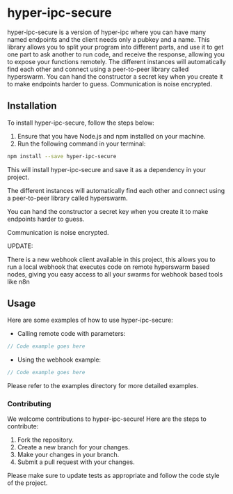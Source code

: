 # hyper-ipc-secure

hyper-ipc-secure is a version of hyper-ipc where you can have many named endpoints and the client needs only a pubkey and a name. This library allows you to split your program into different parts, and use it to get one part to ask another to run code, and receive the response, allowing you to expose your functions remotely. The different instances will automatically find each other and connect using a peer-to-peer library called hyperswarm. You can hand the constructor a secret key when you create it to make endpoints harder to guess. Communication is noise encrypted.

## Installation

To install hyper-ipc-secure, follow the steps below:

1. Ensure that you have Node.js and npm installed on your machine.
2. Run the following command in your terminal:

```bash
npm install --save hyper-ipc-secure
```

This will install hyper-ipc-secure and save it as a dependency in your project.

The different instances will automatically find each other and connect using
a peer-to-peer library called hyperswarm.

You can hand the constructor a secret key when you create it to make endpoints
harder to guess.

Communication is noise encrypted.

UPDATE:

There is a new webhook client available in this project, this allows you to run
a local webhook that executes code on remote hyperswarm based nodes, giving you
easy access to all your swarms for webhook based tools like n8n

## Usage

Here are some examples of how to use hyper-ipc-secure:

- Calling remote code with parameters:

```javascript
// Code example goes here
```

- Using the webhook example:

```javascript
// Code example goes here
```

Please refer to the examples directory for more detailed examples.

### Contributing

We welcome contributions to hyper-ipc-secure! Here are the steps to contribute:

1. Fork the repository.
2. Create a new branch for your changes.
3. Make your changes in your branch.
4. Submit a pull request with your changes.

Please make sure to update tests as appropriate and follow the code style of the project.
